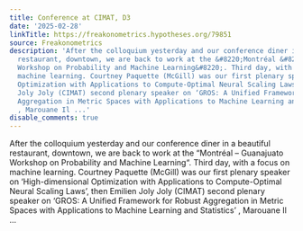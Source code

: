 ```yaml
---
title: Conference at CIMAT, D3
date: '2025-02-28'
linkTitle: https://freakonometrics.hypotheses.org/79851
source: Freakonometrics
description: 'After the colloquium yesterday and our conference diner in a beautiful
  restaurant, downtown, we are back to work at the &#8220;Montréal &#8211; Guanajuato
  Workshop on Probability and Machine Learning&#8220;. Third day, with a focus on
  machine learning. Courtney Paquette (McGill) was our first plenary speaker on ‘High-dimensional
  Optimization with Applications to Compute-Optimal Neural Scaling Laws’, then Emilien
  Joly Joly (CIMAT) second plenary speaker on ‘GROS: A Unified Framework for Robust
  Aggregation in Metric Spaces with Applications to Machine Learning and Statistics’
  , Marouane Il ...'
disable_comments: true
---
```

After the colloquium yesterday and our conference diner in a beautiful restaurant, downtown, we are back to work at the &#8220;Montréal &#8211; Guanajuato Workshop on Probability and Machine Learning&#8220;. Third day, with a focus on machine learning. Courtney Paquette (McGill) was our first plenary speaker on ‘High-dimensional Optimization with Applications to Compute-Optimal Neural Scaling Laws’, then Emilien Joly Joly (CIMAT) second plenary speaker on ‘GROS: A Unified Framework for Robust Aggregation in Metric Spaces with Applications to Machine Learning and Statistics’ , Marouane Il ...